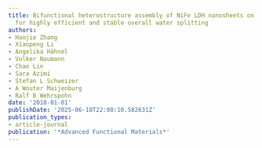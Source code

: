 ```yaml
---
title: Bifunctional heterostructure assembly of NiFe LDH nanosheets on NiCoP nanowires
  for highly efficient and stable overall water splitting
authors:
- Haojie Zhang
- Xiaopeng Li
- Angelika Hähnel
- Volker Naumann
- Chao Lin
- Sara Azimi
- Stefan L Schweizer
- A Wouter Maijenburg
- Ralf B Wehrspohn
date: '2018-01-01'
publishDate: '2025-06-18T22:08:10.582631Z'
publication_types:
- article-journal
publication: '*Advanced Functional Materials*'
---
```


